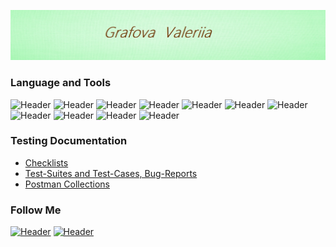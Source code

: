 ![Header](https://github.com/Grafovaleri/Grafovaleri/blob/da87bb78211d03d94268462c75a051d2578e409a/assets/1611831579_47-p-bledno-zelenii-fon-48.jpg)

### Language and Tools
![Header](https://img.shields.io/badge/Jira-090909?style=for-the-badge&logo=jira&logoColor=136be1)
![Header](https://img.shields.io/badge/Postman-090909?style=for-the-badge&logo=postman&logoColor=f76935)
![Header](https://img.shields.io/badge/Swagger-090909?style=for-the-badge&logo=swagger&logoColor=7ede2b)
![Header](https://img.shields.io/badge/Github-090909?style=for-the-badge&logo=github&logoColor=8cc4d7)
![Header](https://img.shields.io/badge/AzureDevops-090909?style=for-the-badge&logo=azuredevops&logoColor=0074d0)
![Header](https://img.shields.io/badge/MySQL-090909?style=for-the-badge&logo=mysql&logoColor=00618a)
![Header](https://img.shields.io/badge/DevTools-090909?style=for-the-badge&logo=googlechrome&logoColor=2674f2)
![Header](https://img.shields.io/badge/AndroidStudio-090909?style=for-the-badge&logo=androidstudio&logoColor=3ad07d)
![Header](https://img.shields.io/badge/TestRail-090909?style=for-the-badge&logo=&logoColor=71b556)
![Header](https://img.shields.io/badge/Fiddler-090909?style=for-the-badge&logo=fiddler&logoColor=8cc4d7)
![Header](https://img.shields.io/badge/CharlesProxy-090909?style=for-the-badge&logo=charlesproxy&logoColor=8cc4d7)

### Testing Documentation

- [Checklists](https://github.com/Grafovaleri/Test-documentation/blob/db1fb8a1ba54fe04b2d586613956bb25aa8d29e1/%D1%87%D0%B5%D0%BA-%D0%BB%D0%B8%D1%81%D1%82%20%D0%BD%D0%B0%20%D0%B3%D0%BB%D0%B0%D0%B2%D0%BD%D1%83%D1%8E%20%D1%81%D1%82%D1%80%D0%B0%D0%BD%D0%B8%D1%86%D1%83%20demo.guru99.com.xlsx)
- [Test-Suites and Test-Cases, Bug-Reports](https://github.com/Grafovaleri/Test-documentation/blob/db1fb8a1ba54fe04b2d586613956bb25aa8d29e1/%D0%A7%D0%B5%D0%BA-%D0%BB%D0%B8%D1%81%D1%82,%20%D1%82%D0%B5%D1%81%D1%82-%D0%BA%D0%B5%D0%B9%D1%81%D1%8B%20%D0%B8%20%D0%BE%D1%82%D1%87%D0%B5%D1%82%D1%8B%20%D0%BE%20%D0%B4%D0%B5%D1%84%D0%B5%D0%BA%D1%82%D0%B5%20https___aliexpress.com_%20(1).xlsx)
- [Postman Collections](https://www.postman.com/security-cosmologist-96724871/workspace/my-workspace/collection/23804976-0ed6813f-4a51-4b3c-a4eb-32306a1127da?action=share&creator=23804976)

### Follow Me
[![Header](https://img.shields.io/badge/Instagram-090909?style=for-the-badge&logo=instagram&logoColor=9939a3)](https://www.instagram.com/grafovaleri/)
[![Header](https://img.shields.io/badge/Telegram-090909?style=for-the-badge&logo=telegram&logoColor=31a5db)](https://t.me/valeriagvg)

